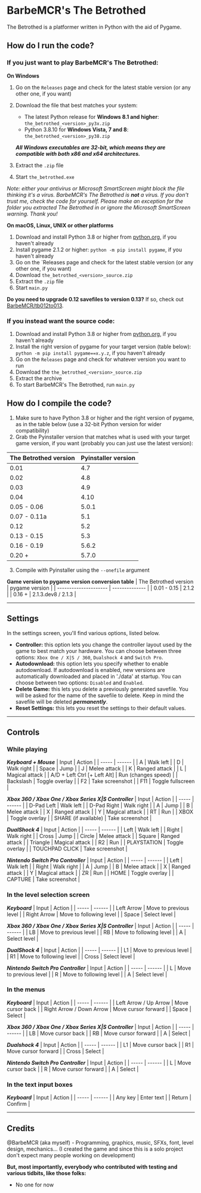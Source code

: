 # BarbeMCR's The Betrothed
The Betrothed is a platformer written in Python with the aid of Pygame.

## How do I run the code?
### If you just want to play BarbeMCR's The Betrothed:

**On Windows**
1. Go on the `Releases` page and check for the latest stable version (or any other one, if you want)
2. Download the file that best matches your system:
   - The latest Python release for **Windows 8.1 and higher**: `the_betrothed_<version>_py3x.zip`
   - Python 3.8.10 for **Windows Vista, 7 and 8**: `the_betrothed_<version>_py38.zip`

   *__All Windows executables are 32-bit, which means they are compatible with both x86 and x64 architectures.__*
3. Extract the `.zip` file
4. Start `the_betrothed.exe`

*Note: either your antivirus or Microsoft SmartScreen might block the file thinking it's a virus. BarbeMCR's The Betrothed is **not** a virus. If you don't trust me, check the code for yourself. Please make an exception for the folder you extracted The Betrothed in or ignore the Microsoft SmartScreen warning. Thank you!*

**On macOS, Linux, UNIX or other platforms**
1. Download and install Python 3.8 or higher from [python.org](https://python.org), if you haven't already
2. Install pygame 2.1.2 or higher: `python -m pip install pygame`, if you haven't already
3. Go on the `Releases page and check for the latest stable version (or any other one, if you want)
4. Download `the_betrothed_<version>_source.zip`
5. Extract the `.zip` file
6. Start `main.py`

**Do you need to upgrade 0.12 savefiles to version 0.13?**
If so, check out [BarbeMCR/tb012to013](https://github.com/BarbeMCR/tb012to013).

### If you instead want the source code:
1. Download and install Python 3.8 or higher from [python.org](https://python.org), if you haven't already
2. Install the right version of pygame for your target version (table below): `python -m pip install pygame==x.y.z`, if you haven't already
3. Go on the `Releases` page and check for whatever version you want to run
4. Download the `the_betrothed_<version>_source.zip`
5. Extract the archive
6. To start BarbeMCR's The Betrothed, run `main.py`

## How do I compile the code?
1. Make sure to have Python 3.8 or higher and the right version of pygame, as in the table below (use a 32-bit Python version for wider compatibility)
2. Grab the Pyinstaller version that matches what is used with your target game version, if you want (probably you can just use the latest version):

| The Betrothed version | Pyinstaller version |
| --------------------- | ------------------- |
| 0.01                  | 4.7                 |
| 0.02                  | 4.8                 |
| 0.03                  | 4.9                 |
| 0.04                  | 4.10                |
| 0.05 - 0.06           | 5.0.1               |
| 0.07 - 0.11a          | 5.1                 |
| 0.12                  | 5.2                 |
| 0.13 - 0.15           | 5.3                 |
| 0.16 - 0.19           | 5.6.2               |
| 0.20 +                | 5.7.0               |

3. Compile with Pyinstaller using the `--onefile` argument

**Game version to pygame version conversion table**
| The Betrothed version | pygame version |
| --------------------- | -------------- |
| 0.01 - 0.15           | 2.1.2          |
| 0.16 +                | 2.1.3.dev8 / 2.1.3 |

---
## Settings
In the settings screen, you'll find various options, listed below.
- **Controller:** this option lets you change the controller layout used by the game to best match your hardware. You can choose between three options: `Xbox One / X|S / 360`, `Dualshock 4` and `Switch Pro`.
- **Autodownload:** this option lets you specify whether to enable autodownload. If autodownload is enabled, new versions are automatically downloaded and placed in './data' at startup. You can choose between two options: `Disabled` and `Enabled`.
- **Delete Game:** this lets you delete a previously generated savefile. You will be asked for the name of the savefile to delete. Keep in mind the savefile will be deleted *__permanently__*.
- **Reset Settings:** this lets you reset the settings to their default values.

---
## Controls
### While playing

*__Keyboard + Mouse__*
| Input | Action |
| ----- | ------ |
| A     | Walk left |
| D     | Walk right |
| Space | Jump |
| J     | Melee attack |
| K     | Ranged attack |
| L     | Magical attack |
| A/D + Left Ctrl [+ Left Alt] | Run (changes speed) |
| Backslash | Toggle overlay |
| F2    | Take screenshot |
| F11   | Toggle fullscreen |

*__Xbox 360 / Xbox One / Xbox Series X|S Controller__*
| Input | Action |
| ----- | ------ |
| D-Pad Left | Walk left |
| D-Pad Right | Walk right |
| A     | Jump |
| B     | Melee attack |
| X     | Ranged attack |
| Y     | Magical attack |
| RT    | Run |
| XBOX  | Toggle overlay |
| SHARE (if available) | Take screenshot |

*__DualShock 4__*
| Input | Action |
| ----- | ------ |
| Left  | Walk left |
| Right | Walk right |
| Cross | Jump |
| Circle | Melee attack |
| Square | Ranged attack |
| Triangle | Magical attack |
| R2    | Run |
| PLAYSTATION | Toggle overlay |
| TOUCHPAD CLICK | Take screenshot |

*__Nintendo Switch Pro Controller__*
| Input | Action |
| ----- | ------ |
| Left  | Walk left |
| Right | Walk right |
| A     | Jump |
| B     | Melee attack |
| X     | Ranged attack |
| Y     | Magical attack |
| ZR    | Run |
| HOME  | Toggle overlay |
| CAPTURE | Take screenshot |

### In the level selection screen

*__Keyboard__*
| Input | Action |
| ----- | ------ |
| Left Arrow | Move to previous level |
| Right Arrow | Move to following level |
| Space | Select level |

*__Xbox 360 / Xbox One / Xbox Series X|S Controller__*
| Input | Action |
| ----- | ------ |
| LB    | Move to previous level |
| RB    | Move to following level |
| A     | Select level |

*__DualShock 4__*
| Input | Action |
| ----- | ------ |
| L1    | Move to previous level |
| R1    | Move to following level |
| Cross | Select level |

*__Nintendo Switch Pro Controller__*
| Input | Action |
| ----- | ------ |
| L     | Move to previous level |
| R     | Move to following level |
| A     | Select level |

### In the menus

*__Keyboard__*
| Input | Action |
| ----- | ------ |
| Left Arrow / Up Arrow | Move cursor back |
| Right Arrow / Down Arrow | Move cursor forward |
| Space | Select |

*__Xbox 360 / Xbox One / Xbox Series X|S Controller__*
| Input | Action |
| ----- | ------ |
| LB    | Move cursor back |
| RB    | Move cursor forward |
| A     | Select |

*__Dualshock 4__*
| Input | Action |
| ----- | ------ |
| L1    | Move cursor back |
| R1    | Move cursor forward |
| Cross | Select |

*__Nintendo Switch Pro Controller__*
| Input | Action |
| ----- | ------ |
| L     | Move cursor back |
| R     | Move cursor forward |
| A     | Select |

### In the text input boxes

*__Keyboard__*
| Input | Action |
| ----- | ------ |
| Any key | Enter text |
| Return | Confirm |

---
## Credits

@BarbeMCR (aka myself) - Programming, graphics, music, SFXs, font, level design, mechanics... (I created the game and since this is a solo project don't expect many people working on development)

**But, most importantly, everybody who contributed with testing and various tidbits, like those folks:**

-  No one for now
